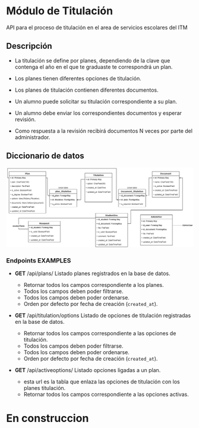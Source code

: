 # Módulo de Titulación

API para el proceso de titulación en el area de servicios escolares del ITM

## Descripción

- La titulación se define por planes, dependiendo de la clave que contenga el año en el que te graduaste te correspondrá un plan.

- Los planes tienen diferentes opciones de titulación.

- Los planes de titulación contienen diferentes documentos.

- Un alumno puede solicitar su titulación correspondiente a su plan.

- Un alumno debe enviar los correspondientes documentos y esperar revisión.

- Como respuesta a la revisión recibirá documentos N veces por parte del administrador.

## Diccionario de datos

![Diccionario de datos](../.vuepress/public/module-titulation.png)

### Endpoints EXAMPLES

- **GET** /api/plans/ Listado planes registrados en la base de datos.
  - Retornar todos los campos correspondiente a los planes.
  - Todos los campos deben poder filtrarse.
  - Todos los campos deben poder ordenarse.
  - Orden por defecto por fecha de creación (`created_at`).


- **GET** /api/titulation/options Listado de opciones de titulación registradas en la base de datos.
  - Retornar todos los campos correspondiente a las opciones de titulación.
  - Todos los campos deben poder filtrarse.
  - Todos los campos deben poder ordenarse.
  - Orden por defecto por fecha de creación (`created_at`).


- **GET** /api/activeoptions/ Listado opciones ligadas a un plan.
  - esta url es la tabla que enlaza las opciones de titulación con los planes titulación.
  - Retornar todos los campos correspondiente a las opciones activas.

# En construccion
